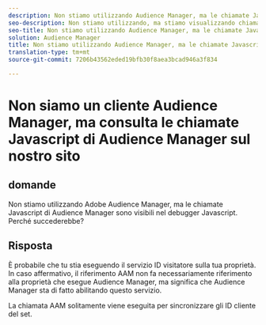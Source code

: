 ```yaml
---
description: Non stiamo utilizzando Audience Manager, ma le chiamate Javascript di Audience Manager sono visibili nel debugger Javascript - Perché?
seo-description: Non stiamo utilizzando, ma stiamo visualizzando chiamate Javascript di Audience Manager nel debugger Javascript - Perché?
seo-title: Non stiamo utilizzando Audience Manager, ma le chiamate Javascript di Audience Manager sono visibili nel debugger Javascript - Perché?
solution: Audience Manager
title: Non stiamo utilizzando Audience Manager, ma le chiamate Javascript di Audience Manager sono visibili nel debugger Javascript - Perché?
translation-type: tm+mt
source-git-commit: 7206b43562eded19bfb30f8aea3bcad946a3f834

---
```



# Non siamo un cliente Audience Manager, ma consulta le chiamate Javascript di Audience Manager sul nostro sito

## domande

Non stiamo utilizzando Adobe Audience Manager, ma le chiamate Javascript di Audience Manager sono visibili nel debugger Javascript.  Perché succederebbe?

## Risposta

È probabile che tu stia eseguendo il servizio ID visitatore sulla tua proprietà. In caso affermativo, il riferimento AAM non fa necessariamente riferimento alla proprietà che esegue Audience Manager, ma significa che Audience Manager sta di fatto abilitando questo servizio.

La chiamata AAM solitamente viene eseguita per sincronizzare gli ID cliente del set.
